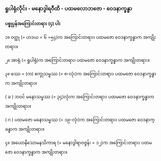 ### ရူပါရုံလိုင်း - မနောဒွါရဝီထိ - ပထမလောဘဇော - ဝေဒနာက္ခန္ဓာ

**ပစ္စုပ္ပန်အကြောင်းတရား (၄) ပါး**

၁။ ဝတ္ထု (= ဟဒယ = ၆ =၅၄)က အကြောင်းတရား၊ ပထမဇော ဝေဒနာက္ခန္ဓာက အကျိုးတရား။

၂။ အာရုံ (= ရူပါရုံ)က အကြောင်းတရား၊ ပထမဇော ဝေဒနာက္ခန္ဓာက အကျိုးတရား။

၃။ ဖဿ = (က) စက္ခုသမ္ဖဿ (= ၈-လုံး)က အကြောင်းတရား၊ ပထမဇော ဝေဒနာက္ခန္ဓာက အကျိုးတရား။

( ခ ) ဘဝင် မနောသမ္ဖဿ (= ၃၄)လုံးက အကြောင်းတရား၊ ပထမဇော ဝေဒနာက္ခန္ဓာက
အကျိုးတရား။

( ဂ ) ပထမဇော မနောသမ္ဖဿ (= ၁၉-လုံး)က အကြောင်းတရား၊ ပထမဇော ဝေဒနာက္ခန္ဓာက
အကျိုးတရား။

၄။ အယောနိသောမနသိကာရ (= မနောဒွါရာဝဇ္ဇန်း = ၁၂)က အကြောင်းတရား၊ ပထမဇော ဝေဒနာက္ခန္ဓာက
အကျိုးတရား။
